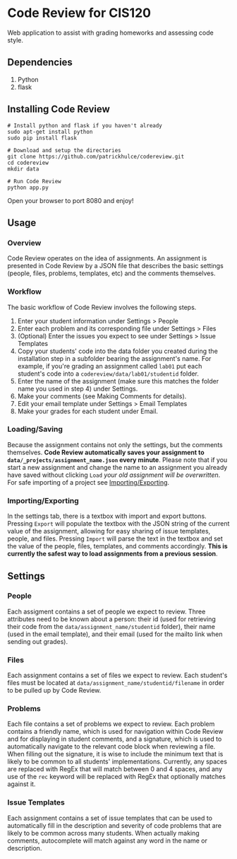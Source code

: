 Code Review for CIS120
======================

Web application to assist with grading homeworks and assessing code style.

Dependencies
------------

1.  Python
2.  flask

Installing Code Review
-------------------

    # Install python and flask if you haven't already
    sudo apt-get install python
    sudo pip install flask
    
    # Download and setup the directories
    git clone https://github.com/patrickhulce/codereview.git
    cd codereview
    mkdir data
    
    # Run Code Review
    python app.py

Open your browser to port 8080 and enjoy!

Usage
-----

### Overview

Code Review operates on the idea of assignments. An assignment is presented in Code Review by a JSON file that describes the basic settings (people, files, problems, templates, etc) and the comments themselves. 

### Workflow

The basic workflow of Code Review involves the following steps.

1.  Enter your student information under Settings > People
2.  Enter each problem and its corresponding file under Settings > Files
3.  (Optional) Enter the issues you expect to see under Settings > Issue Templates
4.  Copy your students' code into the data folder you created during the installation step in a subfolder bearing the assignment's name. For example, if you're grading an assignment called `lab01` put each student's code into a `codereview/data/lab01/studentid` folder.
5.  Enter the name of the assignment (make sure this matches the folder name you used in step 4) under Settings.
6.  Make your comments (see Making Comments for details).
7.  Edit your email template under Settings > Email Templates
8.  Make your grades for each student under Email.

### Loading/Saving

Because the assignment contains not only the settings, but the comments themselves. __Code Review automatically saves your assignment to `data/_projects/assignment_name.json` every minute__. Please note that if you start a new assignment and change the name to an assignment you already have saved without clicking `Load` _your old assignment will be overwritten_. For safe importing of a project see [Importing/Exporting](#importingsaving).

### Importing/Exporting

In the settings tab, there is a textbox with import and export buttons. Pressing `Export` will populate the textbox with the JSON string of the current value of the assignment, allowing for easy sharing of issue templates, people, and files. Pressing `Import` will parse the text in the textbox and set the value of the people, files, templates, and comments accordingly. __This is currently the safest way to load assignments from a previous session__.

Settings
--------

### People

Each assigment contains a set of people we expect to review. Three attributes need to be known about a person: their id (used for retrieving their code from the `data/assignment_name/studentid` folder), their name (used in the email template), and their email (used for the mailto link when sending out grades).

### Files

Each assignment contains a set of files we expect to review. Each student's files must be located at `data/assignment_name/studentid/filename` in order to be pulled up by Code Review.

### Problems

Each file contains a set of problems we expect to review. Each problem contains a friendly name, which is used for navigation within Code Review and for displaying in student comments, and a signature, which is used to automatically navigate to the relevant code block when reviewing a file. When filling out the signature, it is wise to include the minimum text that is likely to be common to all students' implementations. Currently, any spaces are replaced with RegEx that will match between 0 and 4 spaces, and any use of the `rec` keyword will be replaced with RegEx that optionally matches against it.

### Issue Templates

Each assignment contains a set of issue templates that can be used to automatically fill in the description and severity of code problems that are likely to be common across many students. When actually making comments, autocomplete will match against any word in the name or description.

